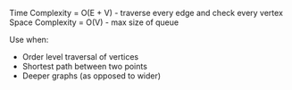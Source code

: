 Time Complexity = O(E + V) - traverse every edge and check every vertex
Space Complexity = O(V) - max size of queue

Use when:
* Order level traversal of vertices
* Shortest path between two points
* Deeper graphs (as opposed to wider)